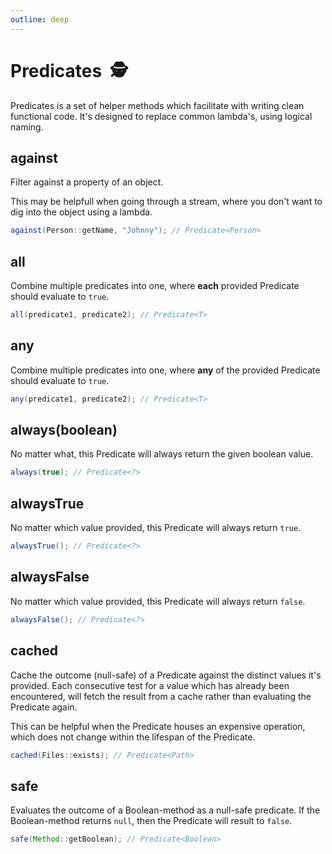 ```yaml
---
outline: deep
---
```


# Predicates &nbsp;🕵

Predicates is a set of helper methods which facilitate with writing clean functional code.
It's designed to replace common lambda's, using logical naming.

## against

Filter against a property of an object.

This may be helpfull when going through a stream, where you don't want to dig into the object using a lambda.

```java
against(Person::getName, "Johnny"); // Predicate<Person>
```

## all

Combine multiple predicates into one, where **each** provided Predicate should evaluate to `true`.

```java
all(predicate1, predicate2); // Predicate<T>
```

## any

Combine multiple predicates into one, where **any** of the provided Predicate should evaluate to `true`.

```java
any(predicate1, predicate2); // Predicate<T>
```

## always(boolean)

No matter what, this Predicate will always return the given boolean value.

```java
always(true); // Predicate<?>
```

## alwaysTrue

No matter which value provided, this Predicate will always return `true`.

```java
alwaysTrue(); // Predicate<?>
```

## alwaysFalse

No matter which value provided, this Predicate will always return `false`.

```java
alwaysFalse(); // Predicate<?>
```

## cached

Cache the outcome (null-safe) of a Predicate against the distinct values it's provided.
Each consecutive test for a value which has already been encountered, will fetch the result from a cache rather than
evaluating the Predicate again.

This can be helpful when the Predicate houses an expensive operation, which does not change within the lifespan of the
Predicate.

```java
cached(Files::exists); // Predicate<Path>
```

## safe

Evaluates the outcome of a Boolean-method as a null-safe predicate.
If the Boolean-method returns `null`, then the Predicate will result to `false`.

```java
safe(Method::getBoolean); // Predicate<Boolean>
```
